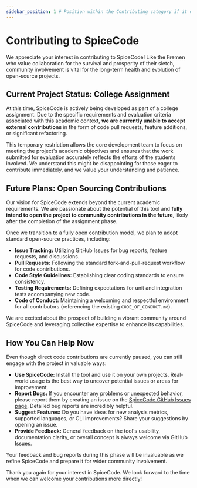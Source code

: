 ```yaml
---
sidebar_position: 1 # Position within the Contributing category if it existed, or adjust main sidebar position
---
```


# Contributing to SpiceCode

We appreciate your interest in contributing to SpiceCode! Like the Fremen who value collaboration for the survival and prosperity of their sietch, community involvement is vital for the long-term health and evolution of open-source projects.

## Current Project Status: College Assignment

At this time, SpiceCode is actively being developed as part of a college assignment. Due to the specific requirements and evaluation criteria associated with this academic context, **we are currently unable to accept external contributions** in the form of code pull requests, feature additions, or significant refactoring.

This temporary restriction allows the core development team to focus on meeting the project's academic objectives and ensures that the work submitted for evaluation accurately reflects the efforts of the students involved. We understand this might be disappointing for those eager to contribute immediately, and we value your understanding and patience.

## Future Plans: Open Sourcing Contributions

Our vision for SpiceCode extends beyond the current academic requirements. We are passionate about the potential of this tool and **fully intend to open the project to community contributions in the future**, likely after the completion of the assignment phase.

Once we transition to a fully open contribution model, we plan to adopt standard open-source practices, including:

*   **Issue Tracking:** Utilizing GitHub Issues for bug reports, feature requests, and discussions.
*   **Pull Requests:** Following the standard fork-and-pull-request workflow for code contributions.
*   **Code Style Guidelines:** Establishing clear coding standards to ensure consistency.
*   **Testing Requirements:** Defining expectations for unit and integration tests accompanying new code.
*   **Code of Conduct:** Maintaining a welcoming and respectful environment for all contributors (referencing the existing `CODE_OF_CONDUCT.md`).

We are excited about the prospect of building a vibrant community around SpiceCode and leveraging collective expertise to enhance its capabilities.

## How You Can Help Now

Even though direct code contributions are currently paused, you can still engage with the project in valuable ways:

*   **Use SpiceCode:** Install the tool and use it on your own projects. Real-world usage is the best way to uncover potential issues or areas for improvement.
*   **Report Bugs:** If you encounter any problems or unexpected behavior, please report them by creating an issue on the [SpiceCode GitHub Issues page](https://github.com/spicecodecli/spicecode/issues). Detailed bug reports are incredibly helpful.
*   **Suggest Features:** Do you have ideas for new analysis metrics, supported languages, or CLI improvements? Share your suggestions by opening an issue.
*   **Provide Feedback:** General feedback on the tool's usability, documentation clarity, or overall concept is always welcome via GitHub Issues.

Your feedback and bug reports during this phase will be invaluable as we refine SpiceCode and prepare it for wider community involvement.

Thank you again for your interest in SpiceCode. We look forward to the time when we can welcome your contributions more directly!
